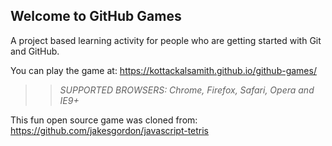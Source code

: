 ## Welcome to GitHub Games

A project based learning activity for people who are getting started with Git and GitHub.

You can play the game at: https://kottackalsamith.github.io/github-games/

>> _*SUPPORTED BROWSERS*: Chrome, Firefox, Safari, Opera and IE9+_

This fun open source game was cloned from: https://github.com/jakesgordon/javascript-tetris
